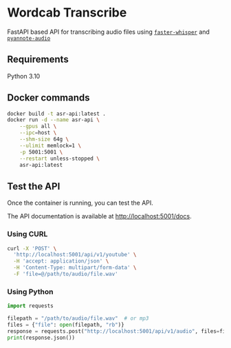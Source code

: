 # Wordcab Transcribe

FastAPI based API for transcribing audio files using [`faster-whisper`](https://github.com/guillaumekln/faster-whisper) and [`pyannote-audio`](https://github.com/pyannote/pyannote-audio)

## Requirements

Python 3.10


## Docker commands

```bash
docker build -t asr-api:latest .
docker run -d --name asr-api \
    --gpus all \
    --ipc=host \
    --shm-size 64g \
    --ulimit memlock=1 \
    -p 5001:5001 \
    --restart unless-stopped \
    asr-api:latest
```

## Test the API

Once the container is running, you can test the API.

The API documentation is available at [http://localhost:5001/docs](http://localhost:5001/docs).

### Using CURL

```bash
curl -X 'POST' \
  'http://localhost:5001/api/v1/youtube' \
  -H 'accept: application/json' \
  -H 'Content-Type: multipart/form-data' \
  -F 'file=@/path/to/audio/file.wav'
```

### Using Python

```python
import requests

filepath = "/path/to/audio/file.wav"  # or mp3
files = {"file": open(filepath, "rb")}
response = requests.post("http://localhost:5001/api/v1/audio", files=files)
print(response.json())
```
